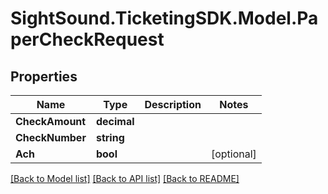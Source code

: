 # SightSound.TicketingSDK.Model.PaperCheckRequest

## Properties

Name | Type | Description | Notes
------------ | ------------- | ------------- | -------------
**CheckAmount** | **decimal** |  | 
**CheckNumber** | **string** |  | 
**Ach** | **bool** |  | [optional] 

[[Back to Model list]](../README.md#documentation-for-models) [[Back to API list]](../README.md#documentation-for-api-endpoints) [[Back to README]](../README.md)

